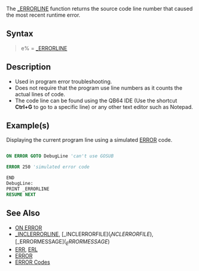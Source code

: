 The [_ERRORLINE](_ERRORLINE) function returns the source code line number that caused the most recent runtime error.

## Syntax

> e% = [_ERRORLINE](_ERRORLINE)

## Description

* Used in program error troubleshooting.
* Does not require that the program use line numbers as it counts the actual lines of code.
* The code line can be found using the QB64 IDE (Use the shortcut **Ctrl+G** to go to a specific line) or any other text editor such as Notepad.

## Example(s)

Displaying the current program line using a simulated [ERROR](ERROR) code.

```vb

ON ERROR GOTO DebugLine 'can't use GOSUB 

ERROR 250 'simulated error code 

END 
DebugLine: 
PRINT _ERRORLINE 
RESUME NEXT 

```

## See Also

* [ON ERROR](ON-ERROR)
* [_INCLERRORLINE](_INCLERRORLINE), [_INCLERRORFILE$](_INCLERRORFILE$), [_ERRORMESSAGE$](_ERRORMESSAGE$)
* [ERR](ERR), [ERL](ERL)
* [ERROR](ERROR)
* [ERROR Codes](ERROR-Codes)
